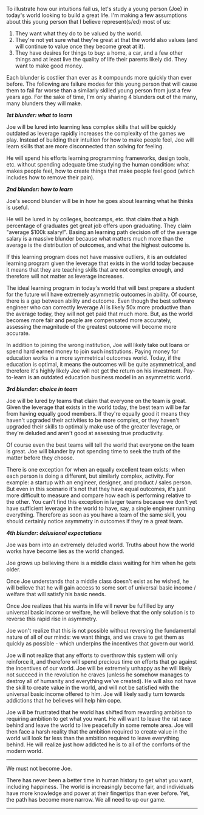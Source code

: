 To illustrate how our intuitions fail us, let's study a young person (Joe) in today's world looking to build a great life. I'm making a few assumptions about this young person that I believe represent(s/ed) most of us:
1. They want what they do to be valued by the world.
2. They're not yet sure what they're great at that the world also values (and will continue to value once they become great at it).
3. They have desires for things to buy: a home, a car, and a few other things and at least live the quality of life their parents likely did. They want to make good money.

Each blunder is costlier than ever as it compounds more quickly than ever before. The following are failure modes for this young person that will cause them to fail far worse than a similarly skilled young person from just a few years ago. For the sake of time, I'm only sharing 4 blunders out of the many, many blunders they will make.

***1st blunder: what to learn***

Joe will be lured into learning less complex skills that will be quickly outdated as leverage rapidly increases the complexity of the games we play. Instead of building their intuition for how to make people feel, Joe will learn skills that are more disconnected than solving for feeling.

He will spend his efforts learning programming frameworks, design tools, etc. without spending adequate time studying the human condition: what makes people feel, how to create things that make people feel good (which includes how to remove their pain).

***2nd blunder: how to learn***

Joe's second blunder will be in how he goes about learning what he thinks is useful.

He will be lured in by colleges, bootcamps, etc. that claim that a high percentage of graduates get great job offers upon graduating. They claim "average $100k salary!". Basing an learning path decision off of the average salary is a massive blunder because what matters much more than the average is the distribution of outcomes, and what the highest outcome is. 

If this learning program does not have massive outliers, it is an outdated learning program given the leverage that exists in the world today because it means that they are teaching skills that are not complex enough, and therefore will not matter as leverage increases.

The ideal learning program in today's world that will best prepare a student for the future will have extremely asymmetric outcomes in ability. Of course, there is a gap between ability and outcome. Even though the best software engineer who can correctly leverage AI is likely 50x more productive than the average today, they will not get paid that much more. But, as the world becomes more fair and people are compensated more accurately, assessing the magnitude of the greatest outcome will become more accurate.

In addition to joining the wrong institution, Joe will likely take out loans or spend hard earned money to join such institutions. Paying money for education works in a more symmetrical outcomes world. Today, if the education is optimal, it means the outcomes will be quite asymmetrical, and therefore it's highly likely Joe will not get the return on his investment. Pay-to-learn is an outdated education business model in an asymmetric world.

***3rd blunder: choice in team***

Joe will be lured by teams that claim that everyone on the team is great. Given the leverage that exists in the world today, the best team will be far from having equally good members. If they're equally good it means they haven't upgraded their activities to be more complex, or they haven't upgraded their skills to optimally make use of the greater leverage, or they're deluded and aren't good at assessing true productivity.

Of course even the best teams will tell the world that everyone on the team is great. Joe will blunder by not spending time to seek the truth of the matter before they choose.

There is one exception for when an equally excellent team exists: when each person is doing a different, but similarly complex, activity. For example: a startup with an engineer, designer, and product / sales person. But even in this scenario it's not that they have equal outcomes, it's just more difficult to measure and compare how each is performing relative to the other. You can't find this exception in larger teams because we don't yet have sufficient leverage in the world to have, say, a single engineer running everything. Therefore as soon as you have a team of the same skill, you should certainly notice asymmetry in outcomes if they're a great team.

***4th blunder: delusional expectations***

Joe was born into an extremely deluded world. Truths about how the world works have become lies as the world changed.

Joe grows up believing there is a middle class waiting for him when he gets older.

Once Joe understands that a middle class doesn't exist as he wished, he will believe that he will gain access to some sort of universal basic income / welfare that will satisfy his basic needs.

Once Joe realizes that his wants in life will never be fulfilled by any universal basic income or welfare, he will believe that the only solution is to reverse this rapid rise in asymmetry. 

Joe won't realize that this is not possible without reversing the fundamental nature of all of our minds: we want things, and we crave to get them as quickly as possible - which underpins the incentives that govern our world.

Joe will not realize that any efforts to overthrow this system will only reinforce it, and therefore will spend precious time on efforts that go against the incentives of our world. Joe will be extremely unhappy as he will likely not succeed in the revolution he craves (unless he somehow manages to destroy all of humanity and everything we've created). He will also not have the skill to create value in the world, and will not be satisfied with the universal basic income offered to him. Joe will likely sadly turn towards addictions that he believes will help him cope.

Joe will be frustrated that he world has shifted from rewarding ambition to requiring ambition to get what you want. He will want to leave the rat race behind and leave the world to live peacefully in some remote area. Joe will then face a harsh reality that the ambition required to create value in the world will look far less than the ambition required to leave everything behind. He will realize just how addicted he is to all of the comforts of the modern world.

---

We must not become Joe.

There has never been a better time in human history to get what you want, including happiness. The world is increasingly become fair, and individuals have more knowledge and power at their fingertips than ever before. Yet, the path has become more narrow. We all need to up our game.

---
